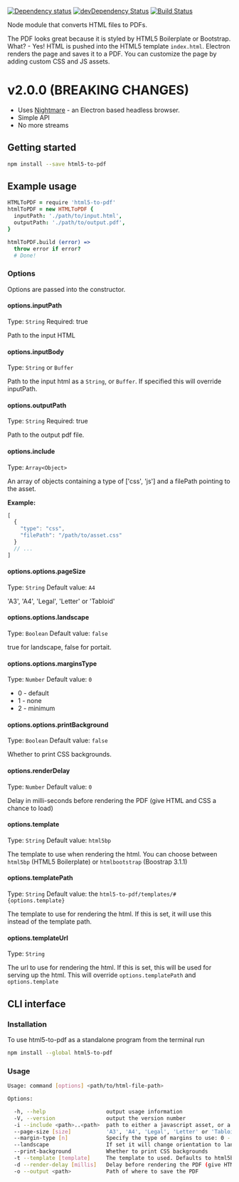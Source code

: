 [![Dependency status](http://img.shields.io/david/peterdemartini/html5-to-pdf.svg?style=flat)](https://david-dm.org/peterdemartini/html5-to-pdf)
[![devDependency Status](http://img.shields.io/david/dev/peterdemartini/html5-to-pdf.svg?style=flat)](https://david-dm.org/peterdemartini/html5-to-pdf#info=devDependencies)
[![Build Status](https://travis-ci.org/peterdemartini/html5-to-pdf.svg?branch=master)](https://travis-ci.org/peterdemartini/html5-to-pdf)

Node module that converts HTML files to PDFs.

The PDF looks great because it is styled by HTML5 Boilerplate or Bootstrap. What? - Yes! HTML is pushed into the HTML5 template `index.html`. Electron renders the page and saves it to a PDF. You can customize the page by adding custom CSS and JS assets.

# v2.0.0 (BREAKING CHANGES)

* Uses [Nightmare](https://github.com/segmentio/nightmare) - an Electron based headless browser.
* Simple API
* No more streams

Getting started
---------------

```sh
npm install --save html5-to-pdf
```

Example usage
--------------

```coffee
HTMLToPDF = require 'html5-to-pdf'
htmlToPDF = new HTMLToPDF {
  inputPath: './path/to/input.html',
  outputPath: './path/to/output.pdf',
}

htmlToPDF.build (error) =>
  throw error if error?
  # Done!
```

### Options

Options are passed into the constructor.

#### options.inputPath
Type: `String`
Required: true

Path to the input HTML

#### options.inputBody
Type: `String` or `Buffer`

Path to the input html as a `String`, or `Buffer`. If specified this will override inputPath.

#### options.outputPath
Type: `String`
Required: true

Path to the output pdf file.

#### options.include
Type: `Array<Object>`

An array of objects containing a type of ['css', 'js'] and a filePath pointing to the asset.

**Example:**

```javascript
[
  {
    "type": "css",
    "filePath": "/path/to/asset.css"
  }
  // ...
]
```


#### options.options.pageSize
Type: `String`
Default value: `A4`

'A3', 'A4', 'Legal', 'Letter' or 'Tabloid'

#### options.options.landscape
Type: `Boolean`
Default value: `false`

true for landscape, false for portait.

#### options.options.marginsType
Type: `Number`
Default value: `0`

* 0 - default
* 1 - none
* 2 - minimum

#### options.options.printBackground
Type: `Boolean`
Default value: `false`

Whether to print CSS backgrounds.

#### options.renderDelay
Type: `Number`
Default value: `0`

Delay in milli-seconds before rendering the PDF (give HTML and CSS a chance to load)

#### options.template
Type: `String`
Default value: `html5bp`

The template to use when rendering the html. You can choose between `html5bp` (HTML5 Boilerplate) or `htmlbootstrap` (Boostrap 3.1.1)

#### options.templatePath
Type: `String`
Default value: the `html5-to-pdf/templates/#{options.template}`

The template to use for rendering the html. If this is set, it will use this instead of the template path.

#### options.templateUrl
Type: `String`

The url to use for rendering the html. If this is set, this will be used for serving up the html. This will override `options.templatePath` and `options.template`

CLI interface
---

### Installation

To use html5-to-pdf as a standalone program from the terminal run

```sh
npm install --global html5-to-pdf
```

### Usage

```sh
Usage: command [options] <path/to/html-file-path>

Options:

  -h, --help                   output usage information
  -V, --version                output the version number
  -i --include <path>..<path>  path to either a javascript asset, or a css asset
  --page-size [size]           'A3', 'A4', 'Legal', 'Letter' or 'Tabloid'
  --margin-type [n]            Specify the type of margins to use: 0 - default, 1 - none, 2 - minimum
  --landscape                  If set it will change orientation to landscape from portriat
  --print-background           Whether to print CSS backgrounds
  -t --template [template]     The template to used. Defaults to html5bp.
  -d --render-delay [millis]   Delay before rendering the PDF (give HTML and CSS a chance to load)
  -o --output <path>           Path of where to save the PDF
```
